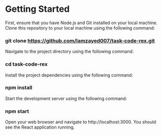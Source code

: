 # Getting Started
First, ensure that you have Node.js and Git installed on your local machine.
Clone this repository to your local machine using the following command:

### git clone https://github.com/Iamzayed007/task-code-rex.git
Navigate to the project directory using the following command:

### cd task-code-rex
Install the project dependencies using the following command:

### npm install
Start the development server using the following command:

### npm start
Open your web browser and navigate to http://localhost:3000. You should see the React application running.



